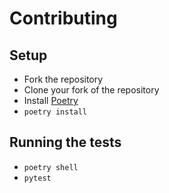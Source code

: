 # Contributing

## Setup

+ Fork the repository
+ Clone your fork of the repository
+ Install [Poetry](https://python-poetry.org/)
+ `poetry install`

## Running the tests

+ `poetry shell`
+ `pytest`
